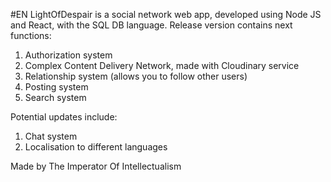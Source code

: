 #EN
LightOfDespair is a social network web app, developed using Node JS and React, with the SQL DB language.
Release version contains next functions:
1) Authorization system
2) Complex Content Delivery Network, made with Cloudinary service
3) Relationship system (allows you to follow other users)
4) Posting system
5) Search system

Potential updates include:
1) Chat system
2) Localisation to different languages

Made by The Imperator Of Intellectualism